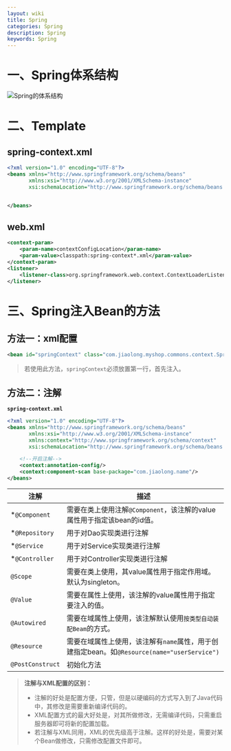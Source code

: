 ```yaml
---
layout: wiki
title: Spring
categories: Spring
description: Spring
keywords: Spring
---
```


# 一、Spring体系结构

![Spring的体系结构](https://i.loli.net/2021/01/08/omCJExvtg3FQ19f.gif)





# 二、Template

## spring-context.xml

```xml
<?xml version="1.0" encoding="UTF-8"?>
<beans xmlns="http://www.springframework.org/schema/beans"
       xmlns:xsi="http://www.w3.org/2001/XMLSchema-instance"
       xsi:schemaLocation="http://www.springframework.org/schema/beans http://www.springframework.org/schema/beans/spring-beans.xsd http://www.springframework.org/schema/context https://www.springframework.org/schema/context/spring-context.xsd">


</beans>
```

## web.xml

```xml
<context-param>
    <param-name>contextConfigLocation</param-name>
    <param-value>classpath:spring-context*.xml</param-value>
</context-param>
<listener>
    <listener-class>org.springframework.web.context.ContextLoaderListener</listener-class>
</listener>
```





# 三、Spring注入Bean的方法

## 方法一：xml配置

```xml
<bean id="springContext" class="com.jiaolong.myshop.commons.context.SpringContext"/>
```

> 若使用此方法，`springContext`必须放置第一行，首先注入。

## 方法二：注解

**`spring-context.xml`**

```xml
<?xml version="1.0" encoding="UTF-8"?>
<beans xmlns="http://www.springframework.org/schema/beans"
       xmlns:xsi="http://www.w3.org/2001/XMLSchema-instance"
       xmlns:context="http://www.springframework.org/schema/context"
       xsi:schemaLocation="http://www.springframework.org/schema/beans http://www.springframework.org/schema/beans/spring-beans.xsd http://www.springframework.org/schema/context https://www.springframework.org/schema/context/spring-context.xsd">

	<!--开启注解-->
    <context:annotation-config/>
    <context:component-scan base-package="com.jiaolong.name"/>
</beans>
```

| 注解             | 描述                                                         |
| ---------------- | ------------------------------------------------------------ |
| *`@Component`    | 需要在类上使用注解`@Component`，该注解的value属性用于指定该bean的id值。 |
| *`@Repository`   | 用于对Dao实现类进行注解                                      |
| *`@Service`      | 用于对Service实现类进行注解                                  |
| *`@Controller`   | 用于对Controller实现类进行注解                               |
| `@Scope`         | 需要在类上使用，其value属性用于指定作用域。默认为singleton。 |
| `@Value`         | 需要在属性上使用，该注解的value属性用于指定要注入的值。      |
| `@Autowired`     | 需要在域属性上使用，该注解默认使用`按类型自动装配Beam`的方式。 |
| `@Resource`      | 需要在域属性上使用，该注解有`name`属性，用于创建指定bean。如`@Resource(name="userService")` |
| `@PostConstruct` | 初始化方法                                                   |



> **注解与XML配置的区别：**
>
> - 注解的好处是配置方便，只管，但是以硬编码的方式写入到了Java代码中，其修改是需要重新编译代码的。
> - XML配置方式的最大好处是，对其所做修改，无需编译代码，只需重启服务器即可将新的配置加载。
> - 若注解与XML同用，XML的优先级高于注解。这样的好处是，需要对某个Bean做修改，只需修改配置文件即可。